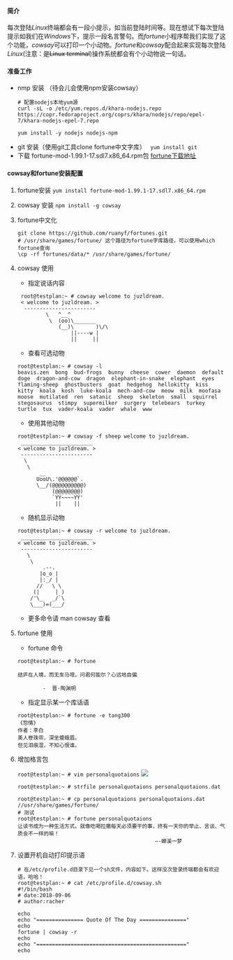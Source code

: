#### 简介

每次登陆*Linux*终端都会有一段小提示，如当前登陆时间等。现在想试下每次登陆提示如我们在*Windows*下，提示一段名言警句。而*fortune*小程序帮我们实现了这个功能，*cowsay*可以打印一个小动物。*fortune*和*cowsay*配合起来实现每次登陆*Linux*(注意：~~是Linux terminal~~)操作系统都会有个小动物说一句话。

#### 准备工作

* nmp 安装 （待会儿会使用npm安装cowsay）
    ```
    # 配置nodejs本地yum源
    curl -sL -o /etc/yum.repos.d/khara-nodejs.repo https://copr.fedoraproject.org/coprs/khara/nodejs/repo/epel-7/khara-nodejs-epel-7.repo

    yum install -y nodejs nodejs-npm
    ```
* git 安装（使用git工具clone fortune中文字库）
    ` yum install git`
* 下载 fortune-mod-1.99.1-17.sdl7.x86_64.rpm包
    [fortune下载地址](https://centos.pkgs.org/7/puias-x86_64/fortune-mod-1.99.1-17.sdl7.x86_64.rpm.html)

#### cowsay和fortune安装配置

1. fortune安装
    `yum install fortune-mod-1.99.1-17.sdl7.x86_64.rpm `

2. cowsay 安装
    `npm install -g cowsay`
3. fortune中文化
    ```
    git clone https://github.com/ruanyf/fortunes.git
    # /usr/share/games/fortune/ 这个路径为fortune字库路径，可以使用which fortune查询
    \cp -rf fortunes/data/* /usr/share/games/fortune/
    ```
4. cowsay 使用
    * 指定说话内容
   ```
    root@testplan:~ # cowsay welcome to juzldream.
    < welcome to juzldream. >
     -----------------------
            \   ^__^
             \  (oo)\_______
                (__)\       )\/\
                    ||----w |
                    ||     ||
    ```
    * 查看可选动物
    ```
    root@testplan:~ # cowsay -l
    beavis.zen  bong  bud-frogs  bunny  cheese  cower  daemon  default  doge  dragon-and-cow  dragon  elephant-in-snake  elephant  eyes  flaming-sheep  ghostbusters  goat  hedgehog  hellokitty  kiss  kitty  koala  kosh  luke-koala  mech-and-cow  meow  milk  moofasa  moose  mutilated  ren  satanic  sheep  skeleton  small  squirrel  stegosaurus  stimpy  supermilker  surgery  telebears  turkey  turtle  tux  vader-koala  vader  whale  www
    ```
    * 使用其他动物
    ```
    root@testplan:~ # cowsay -f sheep welcome to juzldream.
     _______________________
    < welcome to juzldream. >
     -----------------------
      \
       \
           __     
          UooU\.'@@@@@@`.
          \__/(@@@@@@@@@@)
               (@@@@@@@@)
               `YY~~~~YY'
                ||    ||

    ```
    * 随机显示动物
    ```
    root@testplan:~ # cowsay -r welcome to juzldream.
     _______________________
    < welcome to juzldream. >
     -----------------------
       \
        \
            .--.
           |o_o |
           |:_/ |
          //   \ \
         (|     | )
        /'\_   _/`\
        \___)=(___/
    ```
    * 更多命令请 man cowsay 查看
5. fortune 使用
    * fortune 命令
    ```
    root@testplan:~ # fortune 
        
    结庐在人境，而无车马喧，问君何能尔？心远地自偏
    
            -  晋·陶渊明
    ```
    * 指定显示某一个库话语
    ```
    root@testplan:~ # fortune -e tang300
    《怨情》
    作者：李白
    美人卷珠帘，深坐蹙蛾眉。
    但见泪痕湿，不知心恨谁。
    ```
6. 增加格言包
    
    `root@testplan:~ # vim personalquotaions`
    ![](https://mmbiz.qpic.cn/mmbiz_png/4iaE7bB4HCjfqYY5WojYELH6qobSibToibDUOzr0ZZVS4Kic53plhEjg4KP9f98AtIFlys54SZP3qMkWVibzZAdNC7g/0?wx_fmt=png)    

    ```
    root@testplan:~ # strfile personalquotaions personalquotaions.dat
    
    root@testplan:~ # cp personalquotaions personalquotaions.dat //usr/share/games/fortune/
    # 测试
    root@testplan:~ # fortune personalquotaions
    让读书成为一种生活方式。就像吃喝拉撒每天必须要干的事，终有一天你的举止、言谈、气质会不一样的嘛！
                                                —-蝉溪一梦
    ```
7. 设置开机自动打印提示语
    ```
    # 在/etc/profile.d目录下见一个sh文件，内容如下。这样没次登录终端都会有欢迎语，哈哈！
    root@testplan:~ # cat /etc/profile.d/cowsay.sh 
    #!/bin/bash
    # date:2018-09-06
    # author:racher
    
    echo
    echo "=============== Quote Of The Day ==============="
    echo
    fortune | cowsay -r
    echo
    echo "================================================"
    echo
    
    ```
